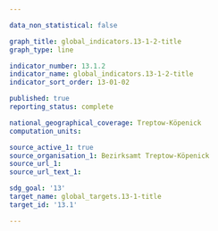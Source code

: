 ```yaml
---

data_non_statistical: false

graph_title: global_indicators.13-1-2-title
graph_type: line

indicator_number: 13.1.2
indicator_name: global_indicators.13-1-2-title
indicator_sort_order: 13-01-02

published: true
reporting_status: complete

national_geographical_coverage: Treptow-Köpenick
computation_units: 

source_active_1: true
source_organisation_1: Bezirksamt Treptow-Köpenick
source_url_1: 
source_url_text_1: 

sdg_goal: '13'
target_name: global_targets.13-1-title
target_id: '13.1'

---
```

